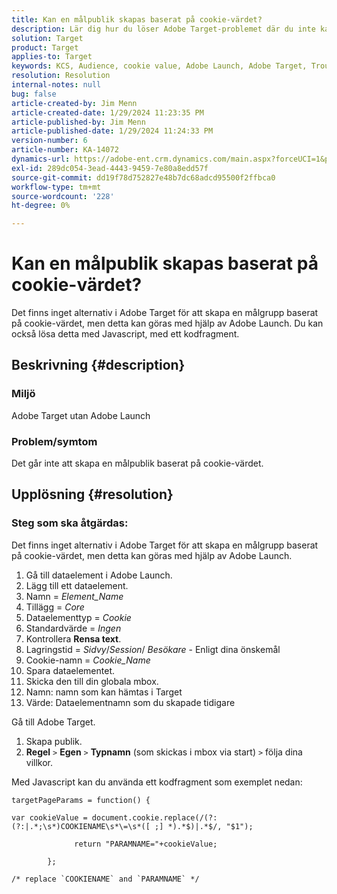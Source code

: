 ```yaml
---
title: Kan en målpublik skapas baserat på cookie-värdet?
description: Lär dig hur du löser Adobe Target-problemet där du inte kan skapa en målpublik utifrån cookie-värdet.
solution: Target
product: Target
applies-to: Target
keywords: KCS, Audience, cookie value, Adobe Launch, Adobe Target, Troubleshooting, option, Javascript
resolution: Resolution
internal-notes: null
bug: false
article-created-by: Jim Menn
article-created-date: 1/29/2024 11:23:35 PM
article-published-by: Jim Menn
article-published-date: 1/29/2024 11:24:33 PM
version-number: 6
article-number: KA-14072
dynamics-url: https://adobe-ent.crm.dynamics.com/main.aspx?forceUCI=1&pagetype=entityrecord&etn=knowledgearticle&id=a193e566-fdbe-ee11-9079-6045bd006268
exl-id: 289dc054-3ead-4443-9459-7e80a8edd57f
source-git-commit: dd19f78d752827e48b7dc68adcd95500f2ffbca0
workflow-type: tm+mt
source-wordcount: '228'
ht-degree: 0%

---
```


# Kan en målpublik skapas baserat på cookie-värdet?


Det finns inget alternativ i Adobe Target för att skapa en målgrupp baserat på cookie-värdet, men detta kan göras med hjälp av Adobe Launch. Du kan också lösa detta med Javascript, med ett kodfragment.

## Beskrivning {#description}




### Miljö



Adobe Target utan Adobe Launch



### Problem/symtom



Det går inte att skapa en målpublik baserat på cookie-värdet.


## Upplösning {#resolution}




### Steg som ska åtgärdas:

Det finns inget alternativ i Adobe Target för att skapa en målgrupp baserat på cookie-värdet, men detta kan göras med hjälp av Adobe Launch.

1. Gå till dataelement i Adobe Launch.
2. Lägg till ett dataelement.
3. Namn = *Element_Name*
4. Tillägg = *Core*
5. Dataelementtyp = *Cookie*
6. Standardvärde = *Ingen*
7. Kontrollera <b>Rensa text</b>.
8. Lagringstid = *Sidvy*/*Session*/ *Besökare* - Enligt dina önskemål
9. Cookie-namn = *Cookie_Name*
10. Spara dataelementet.
11. Skicka den till din globala mbox.
12. Namn: namn som kan hämtas i Target
13. Värde: Dataelementnamn som du skapade tidigare


Gå till Adobe Target.

1. Skapa publik.
2. <b>Regel</b> `>`  <b>Egen</b> `>`  <b>Typnamn</b> (som skickas i mbox via start) `>`  följa dina villkor.




Med Javascript kan du använda ett kodfragment som exemplet nedan:


```
targetPageParams = function() {

var cookieValue = document.cookie.replace(/(?:(?:|.*;\s*)COOKIENAME\s*\=\s*([ ;] *).*$)|.*$/, "$1");

              return "PARAMNAME="+cookieValue;

        };

/* replace `COOKIENAME` and `PARAMNAME` */
```
